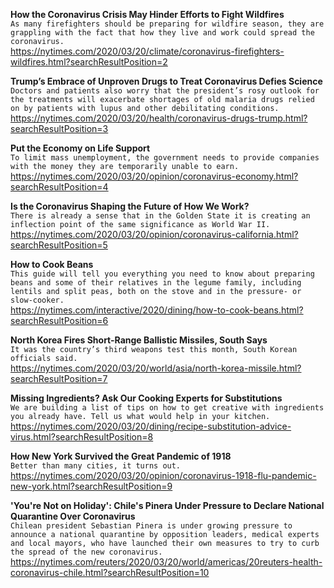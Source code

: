 **How the Coronavirus Crisis May Hinder Efforts to Fight Wildfires**\
`As many firefighters should be preparing for wildfire season, they are grappling with the fact that how they live and work could spread the coronavirus.`\
https://nytimes.com/2020/03/20/climate/coronavirus-firefighters-wildfires.html?searchResultPosition=2

**Trump’s Embrace of Unproven Drugs to Treat Coronavirus Defies Science**\
`Doctors and patients also worry that the president’s rosy outlook for the treatments will exacerbate shortages of old malaria drugs relied on by patients with lupus and other debilitating conditions.`\
https://nytimes.com/2020/03/20/health/coronavirus-drugs-trump.html?searchResultPosition=3

**Put the Economy on Life Support**\
`To limit mass unemployment, the government needs to provide companies with the money they are temporarily unable to earn.`\
https://nytimes.com/2020/03/20/opinion/coronavirus-economy.html?searchResultPosition=4

**Is the Coronavirus Shaping the Future of How We Work?**\
`There is already a sense that in the Golden State it is creating an inflection point of the same significance as World War II.`\
https://nytimes.com/2020/03/20/opinion/coronavirus-california.html?searchResultPosition=5

**How to Cook Beans**\
`This guide will tell you everything you need to know about preparing beans and some of their relatives in the legume family, including lentils and split peas, both on the stove and in the pressure- or slow-cooker.`\
https://nytimes.com/interactive/2020/dining/how-to-cook-beans.html?searchResultPosition=6

**North Korea Fires Short-Range Ballistic Missiles, South Says**\
`It was the country’s third weapons test this month, South Korean officials said.`\
https://nytimes.com/2020/03/20/world/asia/north-korea-missile.html?searchResultPosition=7

**Missing Ingredients? Ask Our Cooking Experts for Substitutions**\
`We are building a list of tips on how to get creative with ingredients you already have. Tell us what would help in your kitchen.`\
https://nytimes.com/2020/03/20/dining/recipe-substitution-advice-virus.html?searchResultPosition=8

**How New York Survived the Great Pandemic of 1918**\
`Better than many cities, it turns out.`\
https://nytimes.com/2020/03/20/opinion/coronavirus-1918-flu-pandemic-new-york.html?searchResultPosition=9

**'You're Not on Holiday': Chile's Pinera Under Pressure to Declare National Quarantine Over Coronavirus**\
`Chilean president Sebastian Pinera is under growing pressure to announce a national quarantine by opposition leaders, medical experts and local mayors, who have launched their own measures to try to curb the spread of the new coronavirus.`\
https://nytimes.com/reuters/2020/03/20/world/americas/20reuters-health-coronavirus-chile.html?searchResultPosition=10

